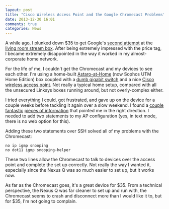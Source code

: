 ```yaml
---
layout: post
title: "Cisco Wireless Access Point and the Google Chromecast Problems"
date: 2013-12-30 16:01
comments: true
categories: News
---
```


A while ago, I plunked down $35 to get Google's [second attempt](https://play.google.com/store/devices/details?id=chromecast) at the [living room stream box](http://en.wikipedia.org/wiki/Nexus_Q). After being extremely impressed with the price tag, I became extremely disappointed in the way it worked in my almost-corporate home network.

For the life of me, I couldn't get the Chromecast and my devices to see each other. I'm using a home-built [Astaro-at-Home](http://www.sophos.com/en-us/products/free-tools/sophos-utm-home-edition.aspx) (now Sophos UTM Home Edition) box coupled with a [dumb gigabit switch](http://www.dlink.com/us/en/business-solutions/switching/unmanaged-switches/rackmount/dgs-1024d-24-port-copper-gigabit-switch) and a nice [Cisco wireless access point](http://www.amazon.com/gp/product/B004PHVQFW/ref=as_li_ss_tl?ie=UTF8&camp=1789&creative=390957&creativeASIN=B004PHVQFW&linkCode=as2&tag=thbloftowe-20). Not really a typical home setup, compared with all the unsecured Linksys boxes running around, but not overly-complex either.

I tried everything I could, got frustrated, and gave up on the device for a couple weeks before tackling it again over a slow weekend. I found a [couple fantastic](http://forums.androidcentral.com/google-chromecast/301720-issue-chromecast-cisco-aironet-1140-a.html) [pieces of information](https://supportforums.cisco.com/thread/2230888) that pointed me in the right direction. I needed to add two statements to my AP configuration (yes, in text mode, there is no web option for this).

Adding these two statements over SSH solved all of my problems with the Chromecast:

```
no ip igmp snooping
no dot11 igmp snooping-helper
```

These two lines allow the Chromecast to talk to devices over the access point and complete the set up correctly. Not really the way I wanted it, especially since the Nexus Q was so much easier to set up, but it works now.

As far as the Chromecast goes, it's a great device for $35. From a technical perspective, the Nexus Q was far cleaner to set up and run with, the Chromecast seems to crash and disconnect more than I would like it to, but for $35, I'm not going to complain.